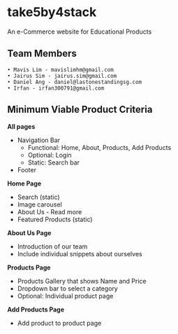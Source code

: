 # take5by4stack
An e-Commerce website for Educational Products

## Team Members
    • Mavis Lim - mavislimhm@gmail.com
    • Jairus Sim - jairus.sim@gmail.com
    • Daniel Ang - daniel@lastonestandingsg.com
    • Irfan - irfan300791@gmail.com

## Minimum Viable Product Criteria
**All pages**
- Navigation Bar
  - Functional: Home, About, Products, Add Products
  - Optional: Login
  - Static: Search bar
- Footer


**Home Page**
- Search (static)
- Image carousel
- About Us - Read more
- Featured Products (static)


**About Us Page**
- Introduction of our team
- Include individual snippets about ourselves


**Products Page**
- Products Gallery that shows Name and Price
- Dropdown bar to select a category
- Optional: Individual product page


**Add Products Page**
- Add product to product page
